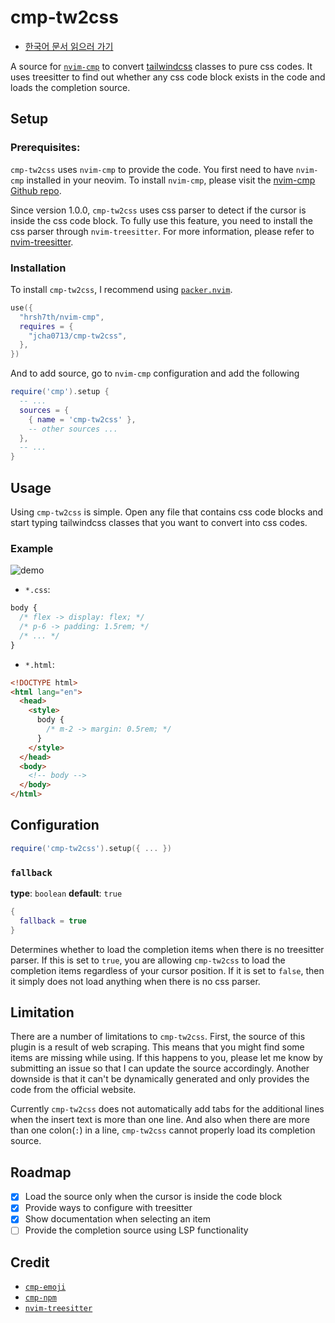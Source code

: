 # cmp-tw2css

- [한국어 문서 읽으러 가기](README-KO.md)

A source for [`nvim-cmp`](https://github.com/hrsh7th/nvim-cmp) to convert [tailwindcss](https://tailwindcss.com) classes to pure css codes.
It uses treesitter to find out whether any css code block exists in the code and loads the completion source.

## Setup

### Prerequisites:

`cmp-tw2css` uses `nvim-cmp` to provide the code. You first need to have `nvim-cmp` installed in your neovim. To install `nvim-cmp`, please visit the [nvim-cmp Github repo](https://github.com/hrsh7th/nvim-cmp).

Since version 1.0.0, `cmp-tw2css` uses css parser to detect if the cursor is inside the css code block. To fully use this feature, you need to install the css parser through `nvim-treesitter`. For more information, please refer to [nvim-treesitter](https://github.com/nvim-treesitter/nvim-treesitter).

### Installation

To install `cmp-tw2css`, I recommend using [`packer.nvim`](https://github.com/wbthomason/packer.nvim).

```lua
use({
  "hrsh7th/nvim-cmp",
  requires = {
    "jcha0713/cmp-tw2css",
  },
})
```

And to add source, go to `nvim-cmp` configuration and add the following

```lua
require('cmp').setup {
  -- ...
  sources = {
    { name = 'cmp-tw2css' },
    -- other sources ...
  },
  -- ...
}
```

## Usage

Using `cmp-tw2css` is simple. Open any file that contains css code blocks and start typing tailwindcss classes that you want to convert into css codes.

### Example

![demo](https://user-images.githubusercontent.com/29053796/222915836-9b2e19d5-3ace-4419-b492-eb1b00b572ac.gif)

- `*.css`:

```css
body {
  /* flex -> display: flex; */
  /* p-6 -> padding: 1.5rem; */
  /* ... */
}
```

- `*.html`:

```html
<!DOCTYPE html>
<html lang="en">
  <head>
    <style>
      body {
        /* m-2 -> margin: 0.5rem; */
      }
    </style>
  </head>
  <body>
    <!-- body -->
  </body>
</html>
```

## Configuration

```lua
require('cmp-tw2css').setup({ ... })
```

### `fallback`

**type**: `boolean`
**default**: `true`

```lua
{
  fallback = true
}
```

Determines whether to load the completion items when there is no treesitter parser. If this is set to `true`, you are allowing `cmp-tw2css` to load the completion items regardless of your cursor position. If it is set to `false`, then it simply does not load anything when there is no css parser.

## Limitation

There are a number of limitations to `cmp-tw2css`. First, the source of this plugin is a result of web scraping. This means that you might find some items are missing while using. If this happens to you, please let me know by submitting an issue so that I can update the source accordingly. Another downside is that it can't be dynamically generated and only provides the code from the official website.

Currently `cmp-tw2css` does not automatically add tabs for the additional lines when the insert text is more than one line. And also when there are more than one colon(`:`) in a line, `cmp-tw2css` cannot properly load its completion source.

## Roadmap

- [x] Load the source only when the cursor is inside the code block
- [x] Provide ways to configure with treesitter
- [x] Show documentation when selecting an item
- [ ] Provide the completion source using LSP functionality

## Credit

- [`cmp-emoji`](https://github.com/hrsh7th/cmp-emoji)
- [`cmp-npm`](https://github.com/David-Kunz/cmp-npm)
- [`nvim-treesitter`](https://github.com/nvim-treesitter/nvim-treesitter)
